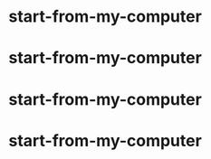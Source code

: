 # start-from-my-computer
# start-from-my-computer
# start-from-my-computer
# start-from-my-computer
